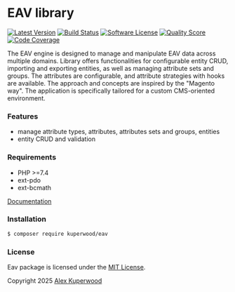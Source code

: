 # EAV library

[![Latest Version](https://img.shields.io/github/release/drobotik/eav.svg?style=flat-square)](https://github.com/kuperwood/eav/releases)
[![Build Status](https://github.com/drobotik/eav/workflows/tests/badge.svg)](https://github.com/drobotik/kuperwood/actions)
[![Software License](https://img.shields.io/badge/license-MIT-brightgreen.svg?style=flat-square)](https://opensource.org/license/mit)
[![Quality Score](https://img.shields.io/scrutinizer/g/drobotik/eav.svg?style=flat-square)](https://scrutinizer-ci.com/g/kuperwood/eav)
[![Code Coverage](https://scrutinizer-ci.com/g/drobotik/eav/badges/coverage.png?b=master)](https://scrutinizer-ci.com/g/kuperwood/eav/?branch=master)

The EAV engine is designed to manage and manipulate EAV data across multiple domains. Library offers functionalities for configurable entity CRUD, importing and exporting entities, as well as managing attribute sets and groups. The attributes are configurable, and attribute strategies with hooks are available. The approach and concepts are inspired by the "Magento way". The application is specifically tailored for a custom CMS-oriented environment.

### Features
- manage attribute types, attributes, attributes sets and groups, entities
- entity CRUD and validation

### Requirements
- PHP >=7.4
- ext-pdo
- ext-bcmath

[Documentation](./docs/eav.md)

### Installation
```bash
$ composer require kuperwood/eav
```

### License

Eav package is licensed under the [MIT License](http://opensource.org/licenses/MIT).

Copyright 2025 [Alex Kuperwood](https://github.com/kuperwood)